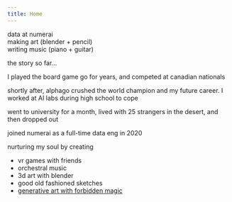 ```yaml
---
title: Home
---
```


<div class="about">

data at numerai \
making art (blender + pencil) \
writing music (piano + guitar)

the story so far...

I played the board game go for years, and competed at canadian nationals

shortly after, alphago crushed the world champion and my future career. I worked at AI labs during high school to cope

went to university for a month, lived with 25 strangers in the desert, and then dropped out

joined numerai as a full-time data eng in 2020

nurturing my soul by creating
- vr games with friends
- orchestral music
- 3d art with blender
- good old fashioned sketches
- <a target="_blank" href="https://twitter.com/LiamHinzman/status/1496168406931759110">generative art with forbidden magic
</div>
